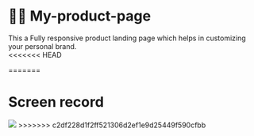 # 👨‍💻 My-product-page
This a  Fully responsive product landing page which helps in customizing your personal brand.    
<<<<<<< HEAD
  
=======
# Screen record

<img src ="assets/Screen Recording - Sep 14, 2024 (2).gif"> 
>>>>>>> c2df228d1f2ff521306d2ef1e9d25449f590cfbb 
